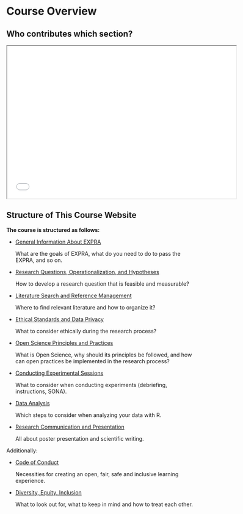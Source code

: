 # Course Overview

## Who contributes which section?


<iframe src="[DEIN_GOOGLE_SHEET_LINK](https://docs.google.com/spreadsheets/d/e/2PACX-1vT5iQLhcUifhUrpBD1enidtDh8mVprYnbMUwyNwJUzUUO3VlA4sRkljbBzIxgfa0HPdn523SfhJtdr9/pubhtml?gid=0&single=true)" width="600" height="400"></iframe>


## Structure of This Course Website

**The course is structured as follows:**

* [General Information About EXPRA](/student-guide)

   What are the goals of EXPRA, what do you need to do to pass the EXPRA, and so on.

* [Research Questions, Operationalization, and Hypotheses](../content/intro_research)

   How to develop a research question that is feasible and measurable?   

* [Literature Search and Reference Management](../content/literature)

   Where to find relevant literature and how to organize it?
   
* [Ethical Standards and Data Privacy](../content/ethics)

   What to consider ethically during the research process?

* [Open Science Principles and Practices](../content/open-science)

   What is Open Science, why should its principles be followed, and how can open practices be implemented in the research process?

* [Conducting Experimental Sessions](../content/conducting)

   What to consider when conducting experiments (debriefing, instructions, SONA).

* [Data Analysis](../content/analysis)

   Which steps to consider when analyzing your data with R.

* [Research Communication and Presentation](../content/communication)

   All about poster presentation and scientific writing.

Additionally: 

* [Code of Conduct](/CoC)

   Necessities for creating an open, fair, safe and inclusive learning experience.

* [Diversity, Equity, Inclusion](/dei)

   What to look out for, what to keep in mind and how to treat each other.


